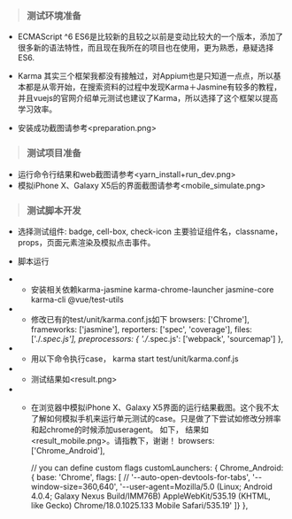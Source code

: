 > ### 测试环境准备
* ECMAScript ^6
ES6是比较新的且较之以前是变动比较大的一个版本，添加了很多新的语法特性，而且现在我所在的项目也在使用，更为熟悉，悬疑选择ES6.

* Karma
其实三个框架我都没有接触过，对Appium也是只知道一点点，所以基本都是从零开始，在搜索资料的过程中发现Karma＋Jasmine有较多的教程，并且vuejs的官网介绍单元测试也建议了Karma，所以选择了这个框架以提高学习效率。

* 安装成功截图请参考<preparation.png>

> ### 测试项目准备
* 运行命令行结果和web截图请参考<yarn_install+run_dev.png>
* 模拟iPhone X、Galaxy X5后的界面截图请参考<mobile_simulate.png>

> ### 测试脚本开发
* 选择测试组件: badge, cell-box, check-icon
主要验证组件名，classname，props，页面元素渲染及模拟点击事件。

* 脚本运行
* * 安装相关依赖karma-jasmine karma-chrome-launcher jasmine-core karma-cli @vue/test-utils
* * 修改已有的test/unit/karma.conf.js如下
    browsers: ['Chrome'],
    frameworks: ['jasmine'],
    reporters: ['spec', 'coverage'],
    files: ['./*.spec.js'],
    preprocessors: {
      './*.spec.js': ['webpack', 'sourcemap']
    },
* * 用以下命令执行case，  karma start test/unit/karma.conf.js
* * 测试结果如<result.png>
* * 在浏览器中模拟iPhone X、Galaxy X5界面的运行结果截图。这个我不太了解如何模拟手机来运行单元测试的case。只是做了下尝试如修改分辨率和起chrome的时候添加useragent。 如下， 结果如<result_mobile.png>。请指教下，谢谢！
    browsers: ['Chrome_Android'],

    // you can define custom flags
    customLaunchers: {
      Chrome_Android: {
        base: 'Chrome',
        flags: [
          // '--auto-open-devtools-for-tabs',
          '--window-size=360,640',
          '--user-agent=Mozilla/5.0 (Linux; Android 4.0.4; Galaxy Nexus Build/IMM76B) AppleWebKit/535.19 (KHTML, like Gecko) Chrome/18.0.1025.133 Mobile Safari/535.19'
      ]}
    },
